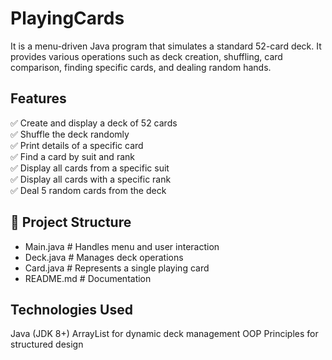 # PlayingCards

It is a menu-driven Java program that simulates a standard 52-card deck. It provides various operations such as deck creation, shuffling, card comparison, finding specific cards, and dealing random hands. 

## Features
✅ Create and display a deck of 52 cards  
✅ Shuffle the deck randomly  
✅ Print details of a specific card  
✅ Find a card by suit and rank  
✅ Display all cards from a specific suit  
✅ Display all cards with a specific rank  
✅ Deal 5 random cards from the deck  

## 📂 Project Structure
* Main.java # Handles menu and user interaction
* Deck.java # Manages deck operations 
* Card.java # Represents a single playing card
* README.md # Documentation

## Technologies Used
Java (JDK 8+)
ArrayList for dynamic deck management
OOP Principles for structured design

